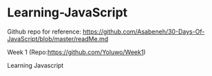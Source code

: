 # Learning-JavaScript

Github repo for reference: 
https://github.com/Asabeneh/30-Days-Of-JavaScript/blob/master/readMe.md


Week 1 (Repo:https://github.com/Yoluwo/Week1)

Learning Javascript